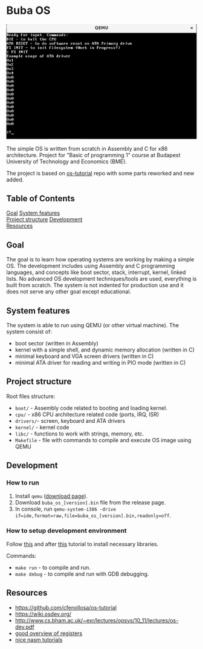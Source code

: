 # Buba OS

![not very impressive screenshot](main.png)

The simple OS is written from scratch in Assembly and C for x86 architecture. Project for "Basic of programming 1" course at Budapest University of Technology and Economics (BME).

The project is based on [os-tutorial](https://github.com/cfenollosa/os-tutorial) repo with some parts reworked and new added.

## Table of Contents

[Goal](#goal)
[System features](#features)  
[Project structure](#structure)
[Development](#dev)  
[Resources](#resources)

## Goal

The goal is to learn how operating systems are working by making a simple OS.
The development includes using Assembly and C programming languages, and concepts like boot sector, stack, interrupt, kernel, linked lists. No advanced OS development techniques/tools are used, everything is built from scratch. The system is not indented for production use and it does not serve any other goal except educational.

<a name="features"></a>

## System features

The system is able to run using QEMU (or other virtual machine). The system consist of:

- boot sector (written in Assembly)
- kernel with a simple shell, and dynamic memory allocation (written in C)
- minimal keyboard and VGA screen drivers (written in C)
- minimal ATA driver for reading and writing in PIO mode (written in C)

<a name="structure"></a>

## Project structure

Root files structure:

- `boot/` - Assembly code related to booting and loading kernel.
- `cpu/` - x86 CPU architecture related code (ports, IRQ, ISR)
- `drivers/`- screen, keyboard and ATA drivers
- `kernel/` - kernel code
- `libc/` - functions to work with strings, memory, etc.
- `Makefile` - file with commands to compile and execute OS image using QEMU

<a name="dev"></a>

## Development

### How to run

1. Install `qemu` ([download page](https://www.qemu.org/download/)).
2. Download `buba_os_[version].bin` file from the release page.
3. In console, run `qemu-system-i386 -drive if=ide,format=raw,file=buba_os_[version].bin,readonly=off`.

### How to setup development environment

Follow [this](https://github.com/cfenollosa/os-tutorial/tree/master/00-environment) and after [this](https://github.com/cfenollosa/os-tutorial/tree/master/11-kernel-crosscompiler) tutorial to install necessary libraries.

Commands:

- `make run` - to compile and run.
- `make debug` - to compile and run with GDB debugging.

<a name="resources"/>

## Resources

- https://github.com/cfenollosa/os-tutorial
- https://wiki.osdev.org/
- http://www.cs.bham.ac.uk/~exr/lectures/opsys/10_11/lectures/os-dev.pdf
- [good overview of registers](https://wiki.skullsecurity.org/Registers)
- [nice nasm tutorials](https://cs.lmu.edu/~ray/notes/nasmtutorial/)
